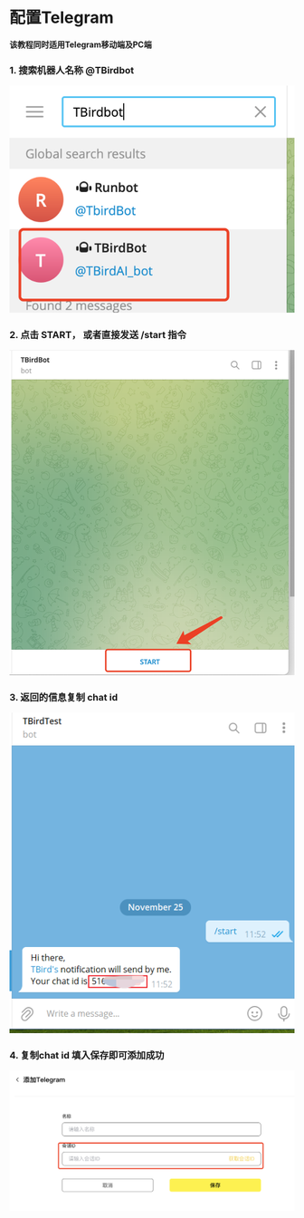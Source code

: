 # 配置Telegram
**该教程同时适用Telegram移动端及PC端**
### 1. 搜索机器人名称 @TBirdbot
![搜索机器人名称](<../../.gitbook/assets/notification/telegram4.png>)

### 2. 点击 START， 或者直接发送 /start 指令
![输入指令](<../../.gitbook/assets/notification/telegram3.png>)

### 3. 返回的信息复制 chat id
![复制ID](<../../.gitbook/assets/notification/telegram_cc.png>)

### 4. 复制chat id 填入保存即可添加成功
![添加成功](<../../.gitbook/assets/notification/telegram5.png>)

